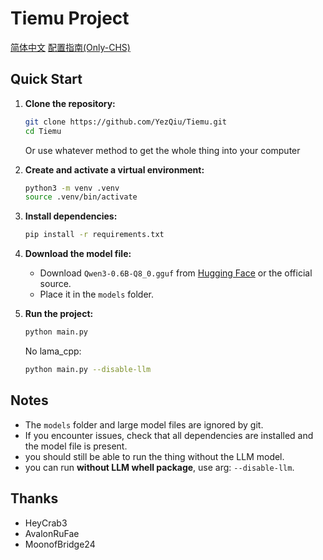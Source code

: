 # Tiemu Project

[简体中文](readme/readme_zh-cn.md) [配置指南(Only-CHS)](readme/Guide.md)

## Quick Start

1. **Clone the repository:**

   ```sh
   git clone https://github.com/YezQiu/Tiemu.git
   cd Tiemu
   ```

   Or use whatever method to get the whole thing into your computer

2. **Create and activate a virtual environment:**

   ```sh
   python3 -m venv .venv
   source .venv/bin/activate
   ```

3. **Install dependencies:**

   ```sh
   pip install -r requirements.txt
   ```

4. **Download the model file:**

   - Download `Qwen3-0.6B-Q8_0.gguf` from [Hugging Face](https://huggingface.co/) or the official source.
   - Place it in the `models` folder.

5. **Run the project:**

   ```sh
   python main.py
   ```

   No lama_cpp:

   ```sh
   python main.py --disable-llm
   ```

## Notes

- The `models` folder and large model files are ignored by git.
- If you encounter issues, check that all dependencies are installed and the model file is present.
- you should still be able to run the thing without the LLM model.
- you can run **without LLM whell package**, use arg: `--disable-llm`.

## Thanks

- HeyCrab3
- AvalonRuFae
- MoonofBridge24
